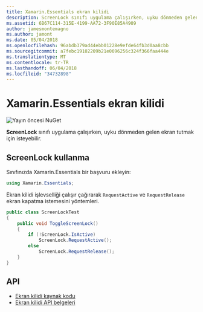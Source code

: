 ```yaml
---
title: Xamarin.Essentials ekran kilidi
description: ScreenLock sınıfı uygulama çalışırken, uyku dönmeden gelen ekran tutmak isteyebilirsiniz.
ms.assetid: 6B67C114-315E-4199-AA72-3F90E85A4909
author: jamesmontemagno
ms.author: jamont
ms.date: 05/04/2018
ms.openlocfilehash: 96abdb379ad44ebb01228e9efde64fb3d0aa8cbb
ms.sourcegitcommit: a7febc19102209b21e0696256c324f366faa444e
ms.translationtype: MT
ms.contentlocale: tr-TR
ms.lasthandoff: 06/04/2018
ms.locfileid: "34732898"
---
```

# <a name="xamarinessentials-screen-lock"></a>Xamarin.Essentials ekran kilidi

![Yayın öncesi NuGet](~/media/shared/pre-release.png)

**ScreenLock** sınıfı uygulama çalışırken, uyku dönmeden gelen ekran tutmak için isteyebilir.

## <a name="using-screenlock"></a>ScreenLock kullanma

Sınıfınızda Xamarin.Essentials bir başvuru ekleyin:

```csharp
using Xamarin.Essentials;
```

Ekran kilidi işlevselliği çalışır çağırarak `RequestActive` ve `RequestRelease` ekran kapatma istemesini yöntemleri.

```csharp
public class ScreenLockTest
{
    public void ToggleScreenLock()
    {
        if (!ScreenLock.IsActive)
            ScreenLock.RequestActive();
        else
            ScreenLock.RequestRelease();
    }
}
```

## <a name="api"></a>API

- [Ekran kilidi kaynak kodu](https://github.com/xamarin/Essentials/tree/master/Xamarin.Essentials/ScreenLock)
- [Ekran kilidi API belgeleri](xref:Xamarin.Essentials.ScreenLock)
